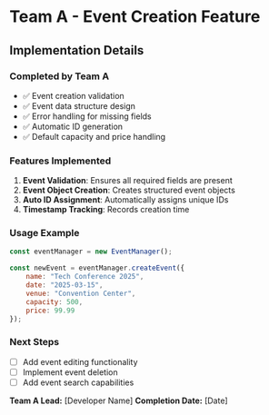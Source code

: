 # Team A - Event Creation Feature

## Implementation Details

### Completed by Team A
- ✅ Event creation validation
- ✅ Event data structure design
- ✅ Error handling for missing fields
- ✅ Automatic ID generation
- ✅ Default capacity and price handling

### Features Implemented
1. **Event Validation**: Ensures all required fields are present
2. **Event Object Creation**: Creates structured event objects
3. **Auto ID Assignment**: Automatically assigns unique IDs
4. **Timestamp Tracking**: Records creation time

### Usage Example
```javascript
const eventManager = new EventManager();

const newEvent = eventManager.createEvent({
    name: "Tech Conference 2025",
    date: "2025-03-15",
    venue: "Convention Center",
    capacity: 500,
    price: 99.99
});
```

### Next Steps
- [ ] Add event editing functionality
- [ ] Implement event deletion
- [ ] Add event search capabilities

**Team A Lead:** [Developer Name]
**Completion Date:** [Date]